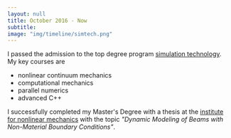 ```yaml
---
layout: null
title: October 2016 - Now
subtitle:
image: "img/timeline/simtech.png"
---
```

I passed the admission to the top degree program [simulation technology](http://www.studium-simtech.uni-stuttgart.de/). My key courses are 

- nonlinear continuum mechanics
- computational mechanics
- parallel numerics
- advanced C++

I successfully completed my Master's Degree with a thesis at the [institute for nonlinear mechanics](https://www.inm.uni-stuttgart.de/en/index.html) with the topic *"Dynamic Modeling of Beams with Non-Material Boundary Conditions"*.